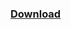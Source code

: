 ### [Download](https://minhaskamal.github.io/DownGit/#/home?url=https://github.com/Suggika/FPS-Optimization--FAKE-)
